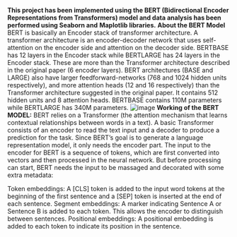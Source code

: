 **This project has been implemented using the BERT (Bidirectional Encoder Representations from Transformers) model and data analysis has been performed using Seaborn and** 
**Maplotlib libraries.**
**About the BERT Model**
BERT is basically an Encoder stack of transformer architecture. A transformer architecture is an encoder-decoder network that uses self-attention on the encoder side and attention on the decoder side. BERTBASE has 12 layers in the Encoder stack while BERTLARGE has 24 layers in the Encoder stack. These are more than the Transformer architecture described in the original paper (6 encoder layers). BERT architectures (BASE and LARGE) also have larger feedforward-networks (768 and 1024 hidden units respectively), and more attention heads (12 and 16 respectively) than the Transformer architecture suggested in the original paper. It contains 512 hidden units and 8 attention heads. BERTBASE contains 110M parameters while BERTLARGE has 340M parameters.
![image](https://user-images.githubusercontent.com/71424936/213848965-99bdf119-dabf-41d8-aaab-8dc56278df48.png)
**Working of the BERT MODEL:**
BERT relies on a Transformer (the attention mechanism that learns contextual relationships between words in a text). A basic Transformer consists of an encoder to read the text input and a decoder to produce a prediction for the task. Since BERT’s goal is to generate a language representation model, it only needs the encoder part. The input to the encoder for BERT is a sequence of tokens, which are first converted into vectors and then processed in the neural network. But before processing can start, BERT needs the input to be massaged and decorated with some extra metadata:

Token embeddings: A [CLS] token is added to the input word tokens at the beginning of the first sentence and a [SEP] token is inserted at the end of each sentence.
Segment embeddings: A marker indicating Sentence A or Sentence B is added to each token. This allows the encoder to distinguish between sentences.
Positional embeddings: A positional embedding is added to each token to indicate its position in the sentence.

